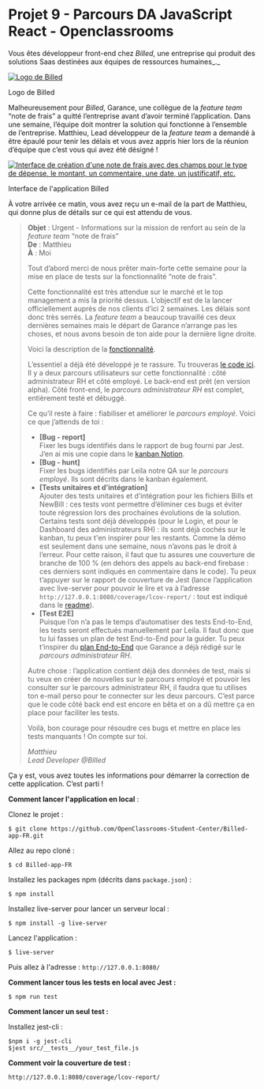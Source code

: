 
# Projet 9 - Parcours DA JavaScript React - Openclassrooms

Vous êtes développeur front-end chez  _Billed_, une entreprise qui produit des solutions Saas destinées aux équipes de ressources humaines_._

[![Logo de Billed](https://user.oc-static.com/upload/2020/08/14/1597396368627_image2.png)](https://user.oc-static.com/upload/2020/08/14/1597396368627_image2.png)

Logo de Billed

Malheureusement pour  _Billed_, Garance, une collègue de la  _feature team_  “note de frais” a quitté l’entreprise avant d’avoir terminé l’application. Dans une semaine, l’équipe doit montrer la solution qui fonctionne à l’ensemble de l’entreprise. Matthieu, Lead développeur de la  _feature team_  a demandé à être épaulé pour tenir les délais et vous avez appris hier lors de la réunion d’équipe que c’est vous qui avez été désigné !

[![Interface de création d'une note de frais avec des champs pour le type de dépense, le montant, un commentaire, une date, un justificatif, etc.](https://user.oc-static.com/upload/2020/08/14/15973967670682_image1.png)](https://user.oc-static.com/upload/2020/08/14/15973967670682_image1.png)

Interface de l'application Billed

À votre arrivée ce matin, vous avez reçu un e-mail de la part de Matthieu, qui donne plus de détails sur ce qui est attendu de vous.

> **Objet** : Urgent - Informations sur la mission de renfort au sein de la  _feature team_ “note de frais”  
> **De**  : Matthieu  
> **À**  : Moi
> 
> Tout d’abord merci de nous prêter main-forte cette semaine pour la mise en place de tests sur la fonctionnalité “note de frais”.
> 
> Cette fonctionnalité est très attendue sur le marché et le top management a mis la priorité dessus. L’objectif est de la lancer officiellement auprès de nos clients d’ici 2 semaines. Les délais sont donc très serrés. La  _feature team_  a beaucoup travaillé ces deux dernières semaines mais le départ de Garance n’arrange pas les choses, et nous avons besoin de ton aide pour la dernière ligne droite.
> 
> Voici la description de la  [fonctionnalité](https://s3-eu-west-1.amazonaws.com/course.oc-static.com/projects/Front-End+V2/P7+Tests/Billed+-+Description+des+fonctionnalite%CC%81s.pdf).
> 
> L’essentiel a déjà été développé je te rassure. Tu trouveras  [le code ici](https://github.com/OpenClassrooms-Student-Center/Billed-app-FR). Il y a deux parcours utilisateurs sur cette fonctionnalité : côté administrateur RH et côté employé. Le back-end est prêt (en version alpha). Côté front-end, le  _parcours_  _administrateur RH_  est complet, entièrement testé et débuggé.
> 
> Ce qu’il reste à faire : fiabiliser et améliorer le  _parcours employé_. Voici ce que j’attends de toi :
> 
> -   **[Bug - report]**  
>     Fixer les bugs identifiés dans le rapport de bug fourni par Jest. J’en ai mis une copie dans le  [kanban Notion](https://www.notion.so/openclassrooms/a7a612fc166747e78d95aa38106a55ec?v=2a8d3553379c4366b6f66490ab8f0b90).
> -   **[Bug - hunt]**  
>     Fixer les bugs identifiés par Leila notre QA sur le  _parcours employé_. Ils sont décrits dans le kanban également.
> -   **[Tests unitaires et d’intégration]**  
>     Ajouter des tests unitaires et d’intégration pour les fichiers Bills et NewBill : ces tests vont permettre d’éliminer ces bugs et éviter toute régression lors des prochaines évolutions de la solution. Certains tests sont déjà développés (pour le Login, et pour le Dashboard des administrateurs RH) : ils sont déjà cochés sur le kanban, tu peux t'en inspirer pour les restants. Comme la démo est seulement dans une semaine, nous n’avons pas le droit à l’erreur. Pour cette raison, il faut que tu assures une couverture de branche de 100 % (en dehors des appels au back-end firebase : ces derniers sont indiqués en commentaire dans le code). Tu peux t’appuyer sur le rapport de couverture de Jest (lance l’application avec live-server pour pouvoir le lire et va à l’adresse `http://127.0.0.1:8080/coverage/lcov-report/` : tout est indiqué dans le  [readme](https://github.com/OpenClassrooms-Student-Center/P6-front-end-testing)).
> -   **[Test E2E]**  
>     Puisque l’on n’a pas le temps d’automatiser des tests End-to-End, les tests seront effectués manuellement par Leila. Il faut donc que tu lui fasses un plan de test End-to-End pour la guider. Tu peux t’inspirer du  [plan End-to-End](https://s3-eu-west-1.amazonaws.com/course.oc-static.com/projects/Front-End+V2/P7+Tests/Billed+-+E2E+parcours+administrateur.pdf)  que Garance a déjà rédigé sur le  _parcours administrateur RH_.
> 
> Autre chose : l’application contient déjà des données de test, mais si tu veux en créer de nouvelles sur le parcours employé et pouvoir les consulter sur le parcours administrateur RH, il faudra que tu utilises ton e-mail perso pour te connecter sur les deux parcours. C’est parce que le code côté back end est encore en bêta et on a dû mettre ça en place pour faciliter les tests.
> 
> Voilà, bon courage pour résoudre ces bugs et mettre en place les tests manquants ! On compte sur toi.
> 
> _Matthieu_  
> _Lead Developer @Billed_

Ça y est, vous avez toutes les informations pour démarrer la correction de cette application. C’est parti !


**Comment lancer l'application en local** :

Clonez le projet :
```
$ git clone https://github.com/OpenClassrooms-Student-Center/Billed-app-FR.git
```

Allez au repo cloné :
```
$ cd Billed-app-FR
```

Installez les packages npm (décrits dans `package.json`) :
```
$ npm install
```

Installez live-server pour lancer un serveur local :
```
$ npm install -g live-server
```

Lancez l'application :
```
$ live-server
```

Puis allez à l'adresse : `http://127.0.0.1:8080/`


**Comment lancer tous les tests en local avec Jest :**

```
$ npm run test
```

**Comment lancer un seul test :**

Installez jest-cli :

```
$npm i -g jest-cli
$jest src/__tests__/your_test_file.js
```

**Comment voir la couverture de test :**

`http://127.0.0.1:8080/coverage/lcov-report/`
